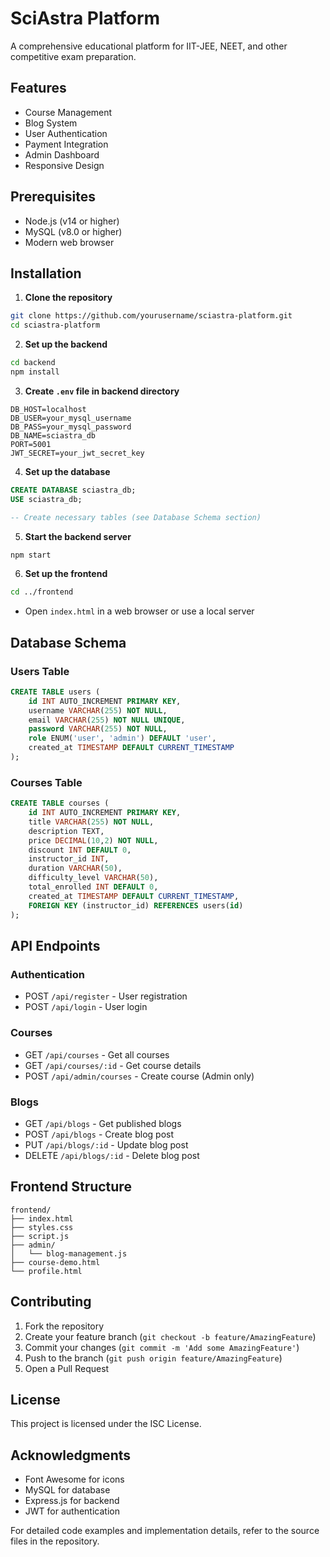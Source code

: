 # SciAstra Platform

A comprehensive educational platform for IIT-JEE, NEET, and other competitive exam preparation.

## Features

- Course Management
- Blog System
- User Authentication
- Payment Integration
- Admin Dashboard
- Responsive Design

## Prerequisites

- Node.js (v14 or higher)
- MySQL (v8.0 or higher)
- Modern web browser

## Installation

1. **Clone the repository**
```bash
git clone https://github.com/yourusername/sciastra-platform.git
cd sciastra-platform
```

2. **Set up the backend**
```bash
cd backend
npm install
```

3. **Create `.env` file in backend directory**
```env
DB_HOST=localhost
DB_USER=your_mysql_username
DB_PASS=your_mysql_password
DB_NAME=sciastra_db
PORT=5001
JWT_SECRET=your_jwt_secret_key
```

4. **Set up the database**
```sql
CREATE DATABASE sciastra_db;
USE sciastra_db;

-- Create necessary tables (see Database Schema section)
```

5. **Start the backend server**
```bash
npm start
```

6. **Set up the frontend**
```bash
cd ../frontend
```
- Open `index.html` in a web browser or use a local server

## Database Schema

### Users Table
```sql
CREATE TABLE users (
    id INT AUTO_INCREMENT PRIMARY KEY,
    username VARCHAR(255) NOT NULL,
    email VARCHAR(255) NOT NULL UNIQUE,
    password VARCHAR(255) NOT NULL,
    role ENUM('user', 'admin') DEFAULT 'user',
    created_at TIMESTAMP DEFAULT CURRENT_TIMESTAMP
);
```

### Courses Table
```sql
CREATE TABLE courses (
    id INT AUTO_INCREMENT PRIMARY KEY,
    title VARCHAR(255) NOT NULL,
    description TEXT,
    price DECIMAL(10,2) NOT NULL,
    discount INT DEFAULT 0,
    instructor_id INT,
    duration VARCHAR(50),
    difficulty_level VARCHAR(50),
    total_enrolled INT DEFAULT 0,
    created_at TIMESTAMP DEFAULT CURRENT_TIMESTAMP,
    FOREIGN KEY (instructor_id) REFERENCES users(id)
);
```

## API Endpoints

### Authentication
- POST `/api/register` - User registration
- POST `/api/login` - User login

### Courses
- GET `/api/courses` - Get all courses
- GET `/api/courses/:id` - Get course details
- POST `/api/admin/courses` - Create course (Admin only)

### Blogs
- GET `/api/blogs` - Get published blogs
- POST `/api/blogs` - Create blog post
- PUT `/api/blogs/:id` - Update blog post
- DELETE `/api/blogs/:id` - Delete blog post

## Frontend Structure
```
frontend/
├── index.html
├── styles.css
├── script.js
├── admin/
│   └── blog-management.js
├── course-demo.html
└── profile.html
```

## Contributing

1. Fork the repository
2. Create your feature branch (`git checkout -b feature/AmazingFeature`)
3. Commit your changes (`git commit -m 'Add some AmazingFeature'`)
4. Push to the branch (`git push origin feature/AmazingFeature`)
5. Open a Pull Request

## License

This project is licensed under the ISC License.

## Acknowledgments

- Font Awesome for icons
- MySQL for database
- Express.js for backend
- JWT for authentication

For detailed code examples and implementation details, refer to the source files in the repository.